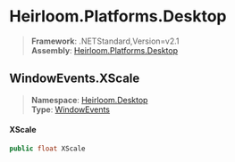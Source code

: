 # Heirloom.Platforms.Desktop

> **Framework**: .NETStandard,Version=v2.1  
> **Assembly**: [Heirloom.Platforms.Desktop][0]  

## WindowEvents.XScale

> **Namespace**: [Heirloom.Desktop][0]  
> **Type**: [WindowEvents][1]  

#### XScale

```cs
public float XScale
```

[0]: ../../../Heirloom.Platforms.Desktop.md
[1]: ../WindowEvents.md
